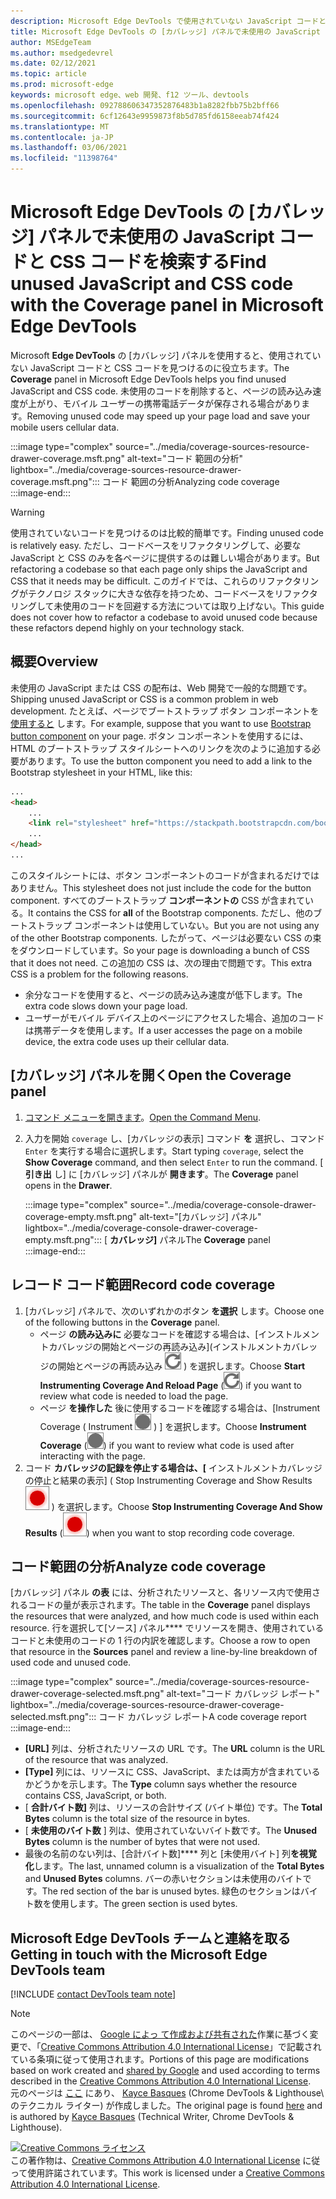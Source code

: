 ```yaml
---
description: Microsoft Edge DevTools で使用されていない JavaScript コードと CSS コードを見つけて分析する方法。
title: Microsoft Edge DevTools の [カバレッジ] パネルで未使用の JavaScript と CSS コードを検索する
author: MSEdgeTeam
ms.author: msedgedevrel
ms.date: 02/12/2021
ms.topic: article
ms.prod: microsoft-edge
keywords: microsoft edge、web 開発、f12 ツール、devtools
ms.openlocfilehash: 092788606347352876483b1a8282fbb75b2bff66
ms.sourcegitcommit: 6cf12643e9959873f8b5d785fd6158eeab74f424
ms.translationtype: MT
ms.contentlocale: ja-JP
ms.lasthandoff: 03/06/2021
ms.locfileid: "11398764"
---
```

<!-- Copyright Kayce Basques 

   Licensed under the Apache License, Version 2.0 (the "License");
   you may not use this file except in compliance with the License.
   You may obtain a copy of the License at

       https://www.apache.org/licenses/LICENSE-2.0

   Unless required by applicable law or agreed to in writing, software
   distributed under the License is distributed on an "AS IS" BASIS,
   WITHOUT WARRANTIES OR CONDITIONS OF ANY KIND, either express or implied.
   See the License for the specific language governing permissions and
   limitations under the License.  -->

# <a name="find-unused-javascript-and-css-code-with-the-coverage-panel-in-microsoft-edge-devtools"></a><span data-ttu-id="e8b82-104">Microsoft Edge DevTools の [カバレッジ] パネルで未使用の JavaScript コードと CSS コードを検索する</span><span class="sxs-lookup"><span data-stu-id="e8b82-104">Find unused JavaScript and CSS code with the Coverage panel in Microsoft Edge DevTools</span></span>  

<span data-ttu-id="e8b82-105">Microsoft **Edge DevTools** の [カバレッジ] パネルを使用すると、使用されていない JavaScript コードと CSS コードを見つけるのに役立ちます。</span><span class="sxs-lookup"><span data-stu-id="e8b82-105">The **Coverage** panel in Microsoft Edge DevTools helps you find unused JavaScript and CSS code.</span></span>  <span data-ttu-id="e8b82-106">未使用のコードを削除すると、ページの読み込み速度が上がり、モバイル ユーザーの携帯電話データが保存される場合があります。</span><span class="sxs-lookup"><span data-stu-id="e8b82-106">Removing unused code may speed up your page load and save your mobile users cellular data.</span></span>  

:::image type="complex" source="../media/coverage-sources-resource-drawer-coverage.msft.png" alt-text="コード 範囲の分析" lightbox="../media/coverage-sources-resource-drawer-coverage.msft.png":::
   <span data-ttu-id="e8b82-108">コード 範囲の分析</span><span class="sxs-lookup"><span data-stu-id="e8b82-108">Analyzing code coverage</span></span>  
:::image-end:::  

> [!WARNING]
> <span data-ttu-id="e8b82-109">使用されていないコードを見つけるのは比較的簡単です。</span><span class="sxs-lookup"><span data-stu-id="e8b82-109">Finding unused code is relatively easy.</span></span>  <span data-ttu-id="e8b82-110">ただし、コードベースをリファクタリングして、必要な JavaScript と CSS のみを各ページに提供するのは難しい場合があります。</span><span class="sxs-lookup"><span data-stu-id="e8b82-110">But refactoring a codebase so that each page only ships the JavaScript and CSS that it needs may be difficult.</span></span>  <span data-ttu-id="e8b82-111">このガイドでは、これらのリファクタリングがテクノロジ スタックに大きな依存を持つため、コードベースをリファクタリングして未使用のコードを回避する方法については取り上げない。</span><span class="sxs-lookup"><span data-stu-id="e8b82-111">This guide does not cover how to refactor a codebase to avoid unused code because these refactors depend highly on your technology stack.</span></span>  

## <a name="overview"></a><span data-ttu-id="e8b82-112">概要</span><span class="sxs-lookup"><span data-stu-id="e8b82-112">Overview</span></span>  

<span data-ttu-id="e8b82-113">未使用の JavaScript または CSS の配布は、Web 開発で一般的な問題です。</span><span class="sxs-lookup"><span data-stu-id="e8b82-113">Shipping unused JavaScript or CSS is a common problem in web development.</span></span>  <span data-ttu-id="e8b82-114">たとえば、ページでブートストラップ ボタン コンポーネントを [使用すると][BootstrapButtons] します。</span><span class="sxs-lookup"><span data-stu-id="e8b82-114">For example, suppose that you want to use [Bootstrap button component][BootstrapButtons] on your page.</span></span>  <span data-ttu-id="e8b82-115">ボタン コンポーネントを使用するには、HTML のブートストラップ スタイルシートへのリンクを次のように追加する必要があります。</span><span class="sxs-lookup"><span data-stu-id="e8b82-115">To use the button component you need to add a link to the Bootstrap stylesheet in your HTML, like this:</span></span>  

```html
...
<head>
    ...
    <link rel="stylesheet" href="https://stackpath.bootstrapcdn.com/bootstrap/4.3.1/css/bootstrap.min.css" integrity="sha384-ggOyR0iXCbMQv3Xipma34MD+dH/1fQ784/j6cY/iJTQUOhcWr7x9JvoRxT2MZw1T" crossorigin="anonymous">
    ...
</head>
...
```  

<span data-ttu-id="e8b82-116">このスタイルシートには、ボタン コンポーネントのコードが含まれるだけではありません。</span><span class="sxs-lookup"><span data-stu-id="e8b82-116">This stylesheet does not just include the code for the button component.</span></span>  <span data-ttu-id="e8b82-117">すべてのブートストラップ **コンポーネントの** CSS が含まれている。</span><span class="sxs-lookup"><span data-stu-id="e8b82-117">It contains the CSS for **all** of the Bootstrap components.</span></span>  <span data-ttu-id="e8b82-118">ただし、他のブートストラップ コンポーネントは使用していない。</span><span class="sxs-lookup"><span data-stu-id="e8b82-118">But you are not using any of the other Bootstrap components.</span></span>  <span data-ttu-id="e8b82-119">したがって、ページは必要ない CSS の束をダウンロードしています。</span><span class="sxs-lookup"><span data-stu-id="e8b82-119">So your page is downloading a bunch of CSS that it does not need.</span></span>  <span data-ttu-id="e8b82-120">この追加の CSS は、次の理由で問題です。</span><span class="sxs-lookup"><span data-stu-id="e8b82-120">This extra CSS is a problem for the following reasons.</span></span>  

*   <span data-ttu-id="e8b82-121">余分なコードを使用すると、ページの読み込み速度が低下します。</span><span class="sxs-lookup"><span data-stu-id="e8b82-121">The extra code slows down your page load.</span></span>  <!--Navigate to [Render-Blocking CSS][render].  -->  
*   <span data-ttu-id="e8b82-122">ユーザーがモバイル デバイス上のページにアクセスした場合、追加のコードは携帯データを使用します。</span><span class="sxs-lookup"><span data-stu-id="e8b82-122">If a user accesses the page on a mobile device, the extra code uses up their cellular data.</span></span>  
    
<!--[render]: /web/fundamentals/performance/critical-rendering-path/render-blocking-css  -->  

## <a name="open-the-coverage-panel"></a><span data-ttu-id="e8b82-123">[カバレッジ] パネルを開く</span><span class="sxs-lookup"><span data-stu-id="e8b82-123">Open the Coverage panel</span></span>  

1.  <span data-ttu-id="e8b82-124">[コマンド メニューを開きます][DevToolsCommandMenu]。</span><span class="sxs-lookup"><span data-stu-id="e8b82-124">[Open the Command Menu][DevToolsCommandMenu].</span></span>  
1.  <span data-ttu-id="e8b82-125">入力を開始 `coverage` し、[カバレッジの表示] コマンド **を** 選択し、コマンド `Enter` を実行する場合に選択します。</span><span class="sxs-lookup"><span data-stu-id="e8b82-125">Start typing `coverage`, select the **Show Coverage** command, and then select `Enter` to run the command.</span></span>  <span data-ttu-id="e8b82-126">[ **引き出** し] に [カバレッジ] パネルが **開きます**。</span><span class="sxs-lookup"><span data-stu-id="e8b82-126">The **Coverage** panel opens in the **Drawer**.</span></span>  

    :::image type="complex" source="../media/coverage-console-drawer-coverage-empty.msft.png" alt-text="[カバレッジ] パネル" lightbox="../media/coverage-console-drawer-coverage-empty.msft.png":::
       <span data-ttu-id="e8b82-128">[ **カバレッジ]** パネル</span><span class="sxs-lookup"><span data-stu-id="e8b82-128">The **Coverage** panel</span></span>  
    :::image-end:::  
    
## <a name="record-code-coverage"></a><span data-ttu-id="e8b82-129">レコード コード範囲</span><span class="sxs-lookup"><span data-stu-id="e8b82-129">Record code coverage</span></span>  

1.  <span data-ttu-id="e8b82-130">[カバレッジ] パネルで、次のいずれかのボタン **を選択** します。</span><span class="sxs-lookup"><span data-stu-id="e8b82-130">Choose one of the following buttons in the **Coverage** panel.</span></span>  
    *   <span data-ttu-id="e8b82-131">ページ **の読み込みに** 必要なコードを確認する場合は、[インストルメントカバレッジの開始とページの再読み込み]\(インストルメントカバレッジの開始とページの再読み込み ![ ][ImageReloadIcon] \) を選択します。</span><span class="sxs-lookup"><span data-stu-id="e8b82-131">Choose **Start Instrumenting Coverage And Reload Page** \(![Start Instrumenting Coverage And Reload Page][ImageReloadIcon]\) if you want to review what code is needed to load the page.</span></span>  
    *   <span data-ttu-id="e8b82-132">ページ **を操作した** 後に使用するコードを確認する場合は、[Instrument Coverage \( Instrument ![ Coverage ][ImageRecordIcon] \) ] を選択します。</span><span class="sxs-lookup"><span data-stu-id="e8b82-132">Choose **Instrument Coverage** \(![Instrument Coverage][ImageRecordIcon]\) if you want to review what code is used after interacting with the page.</span></span>  
1.  <span data-ttu-id="e8b82-133">コード **カバレッジの記録を停止する場合は、[** インストルメントカバレッジの停止と結果の表示] \( Stop Instrumenting Coverage and Show Results ![ ][ImageStopIcon] \) を選択します。</span><span class="sxs-lookup"><span data-stu-id="e8b82-133">Choose **Stop Instrumenting Coverage And Show Results** \(![Stop Instrumenting Coverage And Show Results][ImageStopIcon]\) when you want to stop recording code coverage.</span></span>  
    
## <a name="analyze-code-coverage"></a><span data-ttu-id="e8b82-134">コード範囲の分析</span><span class="sxs-lookup"><span data-stu-id="e8b82-134">Analyze code coverage</span></span>  

<span data-ttu-id="e8b82-135">[カバレッジ] パネル **の表** には、分析されたリソースと、各リソース内で使用されるコードの量が表示されます。</span><span class="sxs-lookup"><span data-stu-id="e8b82-135">The table in the **Coverage** panel displays the resources that were analyzed, and how much code is used within each resource.</span></span>  <span data-ttu-id="e8b82-136">行を選択して[ソース] パネル\*\*\*\* でリソースを開き、使用されているコードと未使用のコードの 1 行の内訳を確認します。</span><span class="sxs-lookup"><span data-stu-id="e8b82-136">Choose a row to open that resource in the **Sources** panel and review a line-by-line breakdown of used code and unused code.</span></span>  

:::image type="complex" source="../media/coverage-sources-resource-drawer-coverage-selected.msft.png" alt-text="コード カバレッジ レポート" lightbox="../media/coverage-sources-resource-drawer-coverage-selected.msft.png":::
   <span data-ttu-id="e8b82-138">コード カバレッジ レポート</span><span class="sxs-lookup"><span data-stu-id="e8b82-138">A code coverage report</span></span>  
:::image-end:::  

*   <span data-ttu-id="e8b82-139">**[URL]** 列は、分析されたリソースの URL です。</span><span class="sxs-lookup"><span data-stu-id="e8b82-139">The **URL** column is the URL of the resource that was analyzed.</span></span>  
*   <span data-ttu-id="e8b82-140">**[Type]** 列には、リソースに CSS、JavaScript、または両方が含まれているかどうかを示します。</span><span class="sxs-lookup"><span data-stu-id="e8b82-140">The **Type** column says whether the resource contains CSS, JavaScript, or both.</span></span>  
*   <span data-ttu-id="e8b82-141">[ **合計バイト数]** 列は、リソースの合計サイズ (バイト単位) です。</span><span class="sxs-lookup"><span data-stu-id="e8b82-141">The **Total Bytes** column is the total size of the resource in bytes.</span></span>  
*   <span data-ttu-id="e8b82-142">[ **未使用のバイト数** ] 列は、使用されていないバイト数です。</span><span class="sxs-lookup"><span data-stu-id="e8b82-142">The **Unused Bytes** column is the number of bytes that were not used.</span></span>  
*   <span data-ttu-id="e8b82-143">最後の名前のない列は、[合計バイト数]\*\*\*\* 列と [未使用バイト] 列**を視覚化**します。</span><span class="sxs-lookup"><span data-stu-id="e8b82-143">The last, unnamed column is a visualization of the **Total Bytes** and **Unused Bytes** columns.</span></span>  <span data-ttu-id="e8b82-144">バーの赤いセクションは未使用のバイトです。</span><span class="sxs-lookup"><span data-stu-id="e8b82-144">The red section of the bar is unused bytes.</span></span>  <span data-ttu-id="e8b82-145">緑色のセクションはバイト数を使用します。</span><span class="sxs-lookup"><span data-stu-id="e8b82-145">The green section is used bytes.</span></span>  
    
## <a name="getting-in-touch-with-the-microsoft-edge-devtools-team"></a><span data-ttu-id="e8b82-146">Microsoft Edge DevTools チームと連絡を取る</span><span class="sxs-lookup"><span data-stu-id="e8b82-146">Getting in touch with the Microsoft Edge DevTools team</span></span>  

[!INCLUDE [contact DevTools team note](../includes/contact-devtools-team-note.md)]  

<!-- image links -->  

[ImageReloadIcon]: ../media/reload-icon.msft.png  
[ImageRecordIcon]: ../media/record-icon.msft.png  
[ImageStopIcon]: ../media/stop-icon.msft.png  

<!-- links -->  

[DevToolsCommandMenu]: ../command-menu/index.md "[Microsoft Edge DevTools コマンド] メニューメニューを使用してコマンドを実行|Microsoft Docs"  

[BootstrapButtons]: https://getbootstrap.com/docs/4.3/components/buttons "ボタン - ブートストラップ"  

> [!NOTE]
> <span data-ttu-id="e8b82-149">このページの一部は、 [Google によっ て作成および共有された][GoogleSitePolicies]作業に基づく変更で、「[Creative Commons Attribution 4.0 International License][CCA4IL]」で記載されている条項に従って使用されます。</span><span class="sxs-lookup"><span data-stu-id="e8b82-149">Portions of this page are modifications based on work created and [shared by Google][GoogleSitePolicies] and used according to terms described in the [Creative Commons Attribution 4.0 International License][CCA4IL].</span></span>  
> <span data-ttu-id="e8b82-150">元のページは [ここ](https://developers.google.com/web/tools/chrome-devtools/coverage/index) にあり、 [Kayce Basques][KayceBasques] \(Chrome DevTools \& Lighthouse\ のテクニカル ライター) が作成しました。</span><span class="sxs-lookup"><span data-stu-id="e8b82-150">The original page is found [here](https://developers.google.com/web/tools/chrome-devtools/coverage/index) and is authored by [Kayce Basques][KayceBasques] \(Technical Writer, Chrome DevTools \& Lighthouse\).</span></span>  

[![Creative Commons ライセンス][CCby4Image]][CCA4IL]  
<span data-ttu-id="e8b82-152">この著作物は、[Creative Commons Attribution 4.0 International License][CCA4IL] に従って使用許諾されています。</span><span class="sxs-lookup"><span data-stu-id="e8b82-152">This work is licensed under a [Creative Commons Attribution 4.0 International License][CCA4IL].</span></span>  

[CCA4IL]: https://creativecommons.org/licenses/by/4.0  
[CCby4Image]: https://i.creativecommons.org/l/by/4.0/88x31.png  
[GoogleSitePolicies]: https://developers.google.com/terms/site-policies  
[KayceBasques]: https://developers.google.com/web/resources/contributors/kaycebasques  

